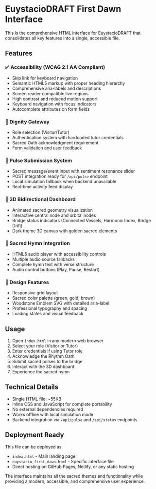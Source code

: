 # EuystacioDRAFT First Dawn Interface

This is the comprehensive HTML interface for EuystacioDRAFT that consolidates all key features into a single, accessible file.

## Features

### ✅ Accessibility (WCAG 2.1 AA Compliant)
- Skip link for keyboard navigation
- Semantic HTML5 markup with proper heading hierarchy
- Comprehensive aria-labels and descriptions
- Screen reader compatible live regions
- High contrast and reduced motion support
- Keyboard navigation with focus indicators
- Autocomplete attributes on form fields

### 🌿 Dignity Gateway
- Role selection (Visitor/Tutor)
- Authentication system with hardcoded tutor credentials
- Sacred Oath acknowledgment requirement
- Form validation and user feedback

### 🌊 Pulse Submission System
- Sacred message/event input with sentiment resonance slider
- POST integration ready for `/api/pulse` endpoint
- Local simulation fallback when backend unavailable
- Real-time activity feed display

### 🌌 3D Bidirectional Dashboard
- Animated sacred geometry visualization
- Interactive central node and orbital nodes
- Bridge status indicators (Connected Vessels, Harmonic Index, Bridge Drift)
- Dark theme 3D canvas with golden sacred elements

### 🎵 Sacred Hymn Integration
- HTML5 audio player with accessibility controls
- Multiple audio source fallbacks
- Complete hymn text with verse structure
- Audio control buttons (Play, Pause, Restart)

### 🎨 Design Features
- Responsive grid layout
- Sacred color palette (green, gold, brown)
- Woodstone Emblem SVG with detailed aria-label
- Professional typography and spacing
- Loading states and visual feedback

## Usage

1. Open `index.html` in any modern web browser
2. Select your role (Visitor or Tutor)
3. Enter credentials if using Tutor role
4. Acknowledge the Rhythm Oath
5. Submit sacred pulses to the bridge
6. Interact with the 3D dashboard
7. Experience the sacred hymn

## Technical Details

- Single HTML file: ~55KB
- Inline CSS and JavaScript for complete portability
- No external dependencies required
- Works offline with local simulation mode
- Backend integration via `/api/pulse` and `/api/status` endpoints

## Deployment Ready

This file can be deployed as:
- `index.html` - Main landing page
- `euystacio_first_dawn.html` - Specific interface file
- Direct hosting on GitHub Pages, Netlify, or any static hosting

The interface maintains all the sacred themes and functionality while providing a modern, accessible, and comprehensive user experience.
